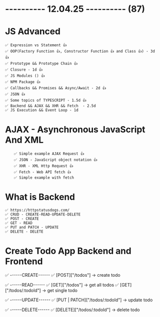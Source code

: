 # ---------- 12.04.25 ---------- (87)

# JS Advanced

    ✅ Expression vs Statement 👍
    ✅ OOP(Factory Function 👍, Constructor Function 👍 and Class 👍) - 3d 👍
    ✅ Prototype && Prototype Chain 👍
    ✅ Closure - 1d 👍
    ✅ JS Modules () 👍
    ✅ NPM Package 👍
    ✅ Callbacks && Promises && Async/Await - 2d 👍
    ✅ JSON 👍
    ✅ Some topics of TYPESCRIPT - 1.5d 👍
    ✅ Backend && AJAX && XHR && Fetch  - 2.5d
    ✅ JS Execution && Event Loop - 1d

# AJAX - Asynchronous JavaScript And XML

        ✅ Simple example AJAX Request 👍
        ✅ JSON - JavaScript object notation 👍
        ✅ XHR - XML Http Request 👍
        ✅ Fetch - Web API fetch 👍
        ✅ Simple example with fetch

# What is Backend

    ✅ https://httpstatusdogs.com/
    ✅ CRUD - CREATE-READ-UPDATE-DELETE
    ✅ POST - CREATE
    ✅ GET - READ
    ✅ PUT and PATCH - UPDATE
    ✅ DELETE - DELETE

# Create Todo App Backend and Frontend

✅ ------CREATE------
✅ [POST]["/todos"] -> create todo

✅ ------READ------
✅ [GET]["/todos"] -> get all todos
✅ [GET]["/todos/:todoId"] -> get single todo

✅ ------UPDATE------
✅ [PUT | PATCH]["/todos/:todoId"] -> update todo

✅ ------DELETE------
✅ [DELETE]["/todos/:todoId"] -> delete todo
